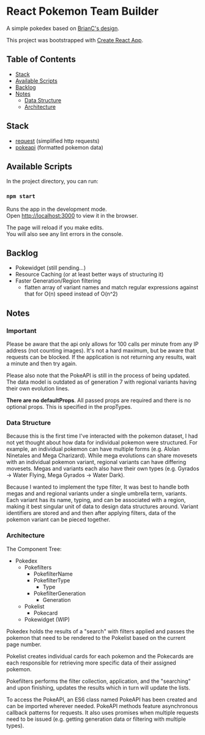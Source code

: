 # React Pokemon Team Builder

A simple pokedex based on [BrianC's design](https://dribbble.com/shots/2901787-Pokemon-OG).

This project was bootstrapped with [Create React App](https://github.com/facebook/create-react-app).

## Table of Contents

* [Stack](#stack)
* [Available Scripts](#available-scripts)
* [Backlog](#backlog)
* [Notes](#notes)
  * [Data Structure](#data-structure)
  * [Architecture](#architecture)

## Stack
  * [request](https://github.com/request/request) (simplified http requests)
  * [pokeapi](https://github.com/PokeAPI/pokeapi) (formatted pokemon data)


## Available Scripts

In the project directory, you can run:

### `npm start`

Runs the app in the development mode.<br>
Open [http://localhost:3000](http://localhost:3000) to view it in the browser.

The page will reload if you make edits.<br>
You will also see any lint errors in the console.


## Backlog

* Pokewidget (still pending...)
* Resource Caching (or at least better ways of structuring it)
* Faster Generation/Region filtering
  * flatten array of variant names and match regular expressions against that for O(n) speed instead of O(n^2)


## Notes

### Important

Please be aware that the api only allows for 100 calls per minute from any IP address (not counting images). It's  not a hard maximum, but be aware that requests can be blocked. If the application is not returning any results, wait a minute and then try again.

Please also note that the PokeAPI is still in the process of being updated. The data model is outdated as of generation 7 with regional variants having their own evolution lines.

**There are no defaultProps**. All passed props are required and there is no optional props. This is specified in the propTypes.

### Data Structure

Because this is the first time I've interacted with the pokemon dataset, I had not yet thought about how data for individual pokemon were structured. For example, an individual pokemon can have multiple forms (e.g. Alolan Ninetales and Mega Charizard). While mega evolutions can share movesets with an individual pokemon variant, regional variants can have differing movesets. Megas and variants each also have their own types (e.g. Gyrados -> Water Flying, Mega Gyrados -> Water Dark).

Because I wanted to implement the type filter, It was best to handle both megas and and regional variants under a single umbrella term, variants. Each variant has its name, typing, and can be associated with a region, making it best singular unit of data to design data structures around. Variant identifiers are stored and and then after applying filters, data of the pokemon variant can be pieced together.

### Architecture

The Component Tree:

* Pokedex
  * Pokefilters
    * PokefilterName
    * PokefilterType
      * Type
    * PokefilterGeneration
      * Generation
  * Pokelist
    * Pokecard
  * Pokewidget (WIP)

Pokedex holds the results of a "search" with filters applied and passes the pokemon that need to be rendered to the Pokelist based on the current page number.

Pokelist creates individual cards for each pokemon and the Pokecards are each responsible for retrieving more specific data of their assigned pokemon.

Pokefilters performs the filter collection, application, and the "searching" and upon finishing, updates the results which in turn will update the lists.

To access the PokeAPI, an ES6 class named PokeAPI has been created and can be imported wherever needed. PokeAPI methods feature asynchronous callback patterns for requests. It also uses promises when multiple requests need to be issued (e.g. getting generation data or filtering with multiple types).
